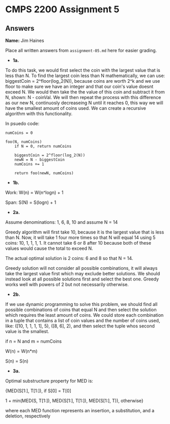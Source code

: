 # CMPS 2200 Assignment 5
## Answers

**Name:** Jim Haines


Place all written answers from `assignment-05.md` here for easier grading.





- **1a.**

To do this task, we would first select the coin with the largest value that is less than N. To find the largest coin less than N mathematically, we can use: biggestCoin = 2^floor(log_2(N)), because coins are worth 2^k and we use floor to make sure we have an integer and that our coin's value doesnt exceed N. We would then take the the value of this coin and subtract it from N, shown: N - coinVal. We will then repeat the process with this difference as our new N, continuosly decreaseing N until it reaches 0, this way we will have the smallest amount of coins used. We can create a recursive algorithm with this functionality.

In psuedo code:

```
numCoins = 0

foo(N, numCoins)
    if N = 0, return numCoins

    biggestCoin = 2^floor(log_2(N))
    newN = N - biggestCoin
    numCoins += 1

    return foo(newN, numCoins)
```

- **1b.**

Work: W(n) = W(n^logn) + 1

Span: S(N) = S(logn) + 1




- **2a.**

Assume denominations: 1, 6, 8, 10 and assume N = 14

Greedy algorithm will first take 10, because it is the largest value that is less than N. Now, it will take 1 four more times so that N will equal 14 using 5 coins: 10, 1, 1, 1, 1. It cannot take 6 or 8 after 10 because both of these values would cause the total to exceed N.

The actual optimal solution is 2 coins: 6 and 8 so that N = 14. 

Greedy solution will not consider all possible combinations, it will always take the largest value first which may exclude better solutions. We should instead look at all possible solutions first and select the best one. Greedy works well with powers of 2 but not necessarily otherwise.


- **2b.**

If we use dynamic programming to solve this problem, we should find all possible combinations of coins that equal N and then select the solution which requires the least amount of coins. We could store each combination in a tuple that contains a list of coin values and the number of coins used, like: ([10, 1, 1, 1, 1], 5), ([8, 6], 2), and then select the tuple whos second value is the smallest.

if n = N and m = numCoins

W(n) = W(n*m)

S(n) = S(n)



- **3a.**

Optimal substructure property for MED is:

{MED(S[1:], T[1:]), if S[0] = T[0]

1 + min(MED(S, T[1:]), MED(S[1:], T[1:]), MED(S[1:], T)), otherwise}

where each MED function represents an insertion, a substitution, and a deletion, respectively

